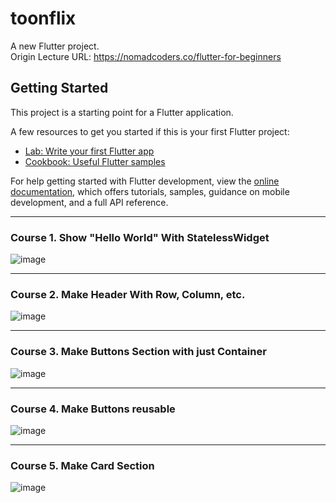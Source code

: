# toonflix

A new Flutter project.   
Origin Lecture URL: https://nomadcoders.co/flutter-for-beginners

## Getting Started

This project is a starting point for a Flutter application.

A few resources to get you started if this is your first Flutter project:

- [Lab: Write your first Flutter app](https://docs.flutter.dev/get-started/codelab)
- [Cookbook: Useful Flutter samples](https://docs.flutter.dev/cookbook)

For help getting started with Flutter development, view the
[online documentation](https://docs.flutter.dev/), which offers tutorials,
samples, guidance on mobile development, and a full API reference.

---
### Course 1. Show "Hello World" With StatelessWidget   
![image](https://user-images.githubusercontent.com/63082842/212469873-4f1a06bf-5b76-4ca9-a79f-dbb9b682aeac.png)

---
### Course 2. Make Header With Row, Column, etc.   
![image](https://user-images.githubusercontent.com/63082842/212495637-79374aa6-b106-4d1e-ba40-9d04027e98e2.png)

---
### Course 3. Make Buttons Section with just Container   
![image](https://user-images.githubusercontent.com/63082842/212495663-48bbc02e-f374-4129-b7b4-a09166234fd8.png)

---
### Course 4. Make Buttons reusable
![image](https://user-images.githubusercontent.com/63082842/212531503-9b01f2dd-e585-4154-833b-f96b4e7716ef.png)

---
### Course 5. Make Card Section
![image](https://user-images.githubusercontent.com/63082842/212542918-15c74ea7-88d7-4fc5-80fc-c879bde25ccb.png)
